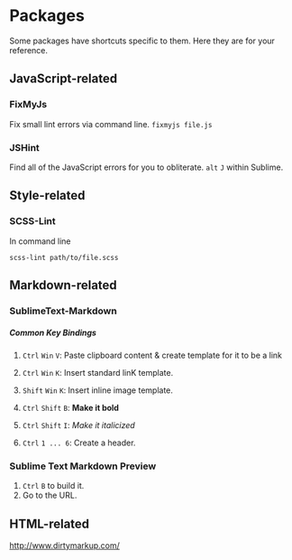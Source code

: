 # Packages

Some packages have shortcuts specific to them. Here they are for your reference.

## JavaScript-related
 
### FixMyJs
Fix small lint errors via command line.
`fixmyjs file.js`

### JSHint
Find all of the JavaScript errors for you to obliterate.
`alt` `J` within Sublime.

## Style-related

### SCSS-Lint

In command line 
```
scss-lint path/to/file.scss
```


## Markdown-related

### SublimeText-Markdown

##### Common Key Bindings

1. `Ctrl` `Win` `V`: Paste clipboard content & create template for it to be a link

2. `Ctrl` `Win` `K`: Insert standard linK template.

3. `Shift` `Win` `K`: Insert inline image template.

4. `Ctrl` `Shift` `B`: __Make it bold__

5. `Ctrl` `Shift` `I`: _Make it italicized_

6. `Ctrl` `1 ... 6`: Create a header.


### Sublime Text Markdown Preview

1. `Ctrl` `B` to build it.
2. Go to the URL.

## HTML-related

http://www.dirtymarkup.com/

